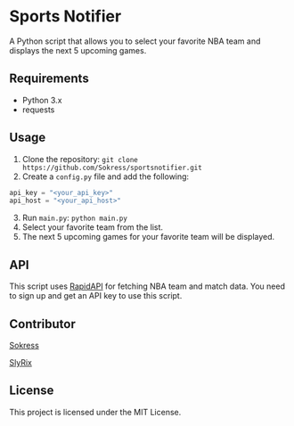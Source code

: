 # Sports Notifier

A Python script that allows you to select your favorite NBA team and displays the next 5 upcoming games.

## Requirements

- Python 3.x
- requests

## Usage

1. Clone the repository: `git clone https://github.com/Sokress/sportsnotifier.git`
2. Create a `config.py` file and add the following:

```config.py
api_key = "<your_api_key>"
api_host = "<your_api_host>"
```
3. Run `main.py`: `python main.py`
4. Select your favorite team from the list.
5. The next 5 upcoming games for your favorite team will be displayed.

## API
This script uses [RapidAPI](https://rapidapi.com/skysports/api/skysports-basketball-v3) for fetching NBA team and match data. You need to sign up and get an API key to use this script.
## Contributor
[Sokress](https://github.com/Sokress)

[SlyRix](https://github.com/SlyRix)


## License
This project is licensed under the MIT License.